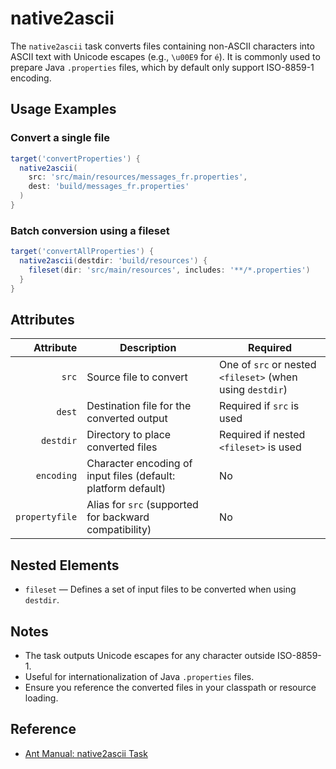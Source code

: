 # native2ascii

The `native2ascii` task converts files containing non-ASCII characters into ASCII text with Unicode escapes (e.g., `\u00E9` for `é`). It is commonly used to prepare Java `.properties` files, which by default only support ISO-8859-1 encoding.

## Usage Examples

### Convert a single file
```groovy
target('convertProperties') {
  native2ascii(
    src: 'src/main/resources/messages_fr.properties',
    dest: 'build/messages_fr.properties'
  )
}
```

### Batch conversion using a fileset
```groovy
target('convertAllProperties') {
  native2ascii(destdir: 'build/resources') {
    fileset(dir: 'src/main/resources', includes: '**/*.properties')
  }
}
```

## Attributes

|      Attribute | Description                                                   | Required                                                  |
|---------------:|---------------------------------------------------------------|-----------------------------------------------------------|
|          `src` | Source file to convert                                        | One of `src` or nested `<fileset>` (when using `destdir`) |
|         `dest` | Destination file for the converted output                     | Required if `src` is used                                 |
|      `destdir` | Directory to place converted files                            | Required if nested `<fileset>` is used                    |
|     `encoding` | Character encoding of input files (default: platform default) | No                                                        |
| `propertyfile` | Alias for `src` (supported for backward compatibility)        | No                                                        |

## Nested Elements

- `fileset` — Defines a set of input files to be converted when using `destdir`.

## Notes

- The task outputs Unicode escapes for any character outside ISO-8859-1.
- Useful for internationalization of Java `.properties` files.
- Ensure you reference the converted files in your classpath or resource loading.

## Reference

- [Ant Manual: native2ascii Task](https://ant.apache.org/manual/Tasks/native2ascii.html)
